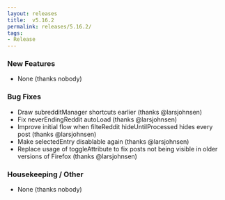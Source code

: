 ```yaml
---
layout: releases
title:  v5.16.2
permalink: releases/5.16.2/
tags:
- Release
---
```


### New Features

- None (thanks nobody)

### Bug Fixes

- Draw subredditManager shortcuts earlier  (thanks @larsjohnsen)
- Fix neverEndingReddit autoLoad (thanks @larsjohnsen)
- Improve initial flow when filteReddit hideUntilProcessed hides every post (thanks @larsjohnsen)
- Make selectedEntry disablable again (thanks @larsjohnsen)
- Replace usage of toggleAttribute to fix posts not being visible in older versions of Firefox (thanks @larsjohnsen)

### Housekeeping / Other

- None (thanks nobody)
